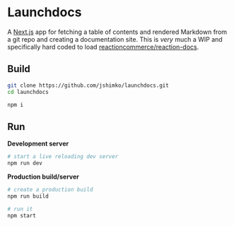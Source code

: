 # Launchdocs

A [Next.js](https://github.com/zeit/next.js) app for fetching a table of contents and rendered Markdown from a git repo and creating a documentation site. This is _very_ much a WIP and specifically hard coded to load [reactioncommerce/reaction-docs](https://github.com/reactioncommerce/reaction-docs).

## Build

```sh
git clone https://github.com/jshimko/launchdocs.git
cd launchdocs

npm i
```

## Run

**Development server**

```sh
# start a live reloading dev server
npm run dev
```

**Production build/server**

```sh
# create a production build
npm run build

# run it
npm start
```
